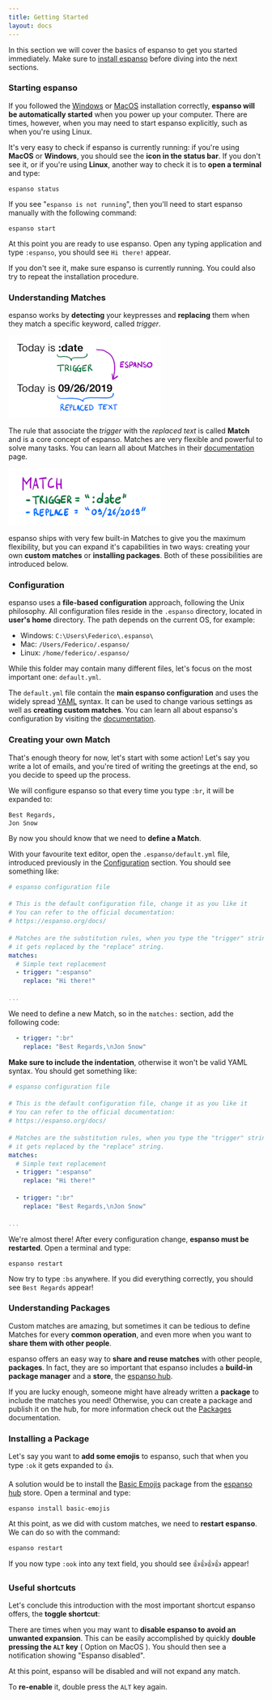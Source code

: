 ```yaml
---
title: Getting Started
layout: docs
---
```

In this section we will cover the basics of espanso to get you started immediately.
Make sure to [install espanso](/install) before diving into the next sections.

### Starting espanso

If you followed the [Windows](/install/win/) or [MacOS](/install/mac/) installation correctly, **espanso will be automatically started** when you power up your computer. There are times, however, when you may need to start
espanso explicitly, such as when you're using Linux.

It's very easy to check if espanso is currently running: if you're using **MacOS** or **Windows**, you should see
the **icon in the status bar**. If you don't see it, or if you're using **Linux**, another way to check it is to **open a terminal** and type:

```
espanso status
```

If you see "`espanso is not running`", then you'll need to start espanso manually with the following command:

```
espanso start
```

At this point you are ready to use espanso. Open any typing application and type `:espanso`, you should
see `Hi there!` appear. 

If you don't see it, make sure espanso is currently running. You could also try to repeat the installation procedure.

### Understanding Matches

espanso works by **detecting** your keypresses and **replacing** them when they match a specific keyword, called *trigger*.

![How espanso works](/assets/images/match1.png)

The rule that associate the *trigger* with the *replaced text* is called **Match** and is a core concept of espanso.
Matches are very flexible and powerful to solve many tasks. You can learn all about Matches in their [documentation](/docs/matches/) page.

![Match](/assets/images/match2.png)

espanso ships with very few built-in Matches to give you the maximum flexibility, but you can expand it's capabilities
in two ways: creating your own **custom matches** or **installing packages**. Both of these possibilities are introduced below.

### Configuration

espanso uses a **file-based configuration** approach, following the Unix philosophy. All configuration files
reside in the `.espanso` directory, located in **user's home** directory. The path depends on the current OS, for example:
* Windows: `C:\Users\Federico\.espanso\`
* Mac: `/Users/Federico/.espanso/`
* Linux: `/home/federico/.espanso/`

While this folder may contain many different files, let's focus on the most important one: `default.yml`.

The `default.yml` file contain the **main espanso configuration** and uses the widely 
spread [YAML](https://en.wikipedia.org/wiki/YAML) syntax. 
It can be used to change various settings as well as **creating custom matches**. 
You can learn all about espanso's configuration by visiting the [documentation](/docs/configuration).

### Creating your own Match

That's enough theory for now, let's start with some action! Let's say you write a lot of emails, and you're
tired of writing the greetings at the end, so you decide to speed up the process.

We will configure espanso so that every time you type `:br`, it will be expanded to:

```
Best Regards,
Jon Snow
```

By now you should know that we need to **define a Match**. 

With your favourite text editor, open the `.espanso/default.yml` file, introduced previously in the [Configuration](#configuration) section. You should see something like:

```yml
# espanso configuration file

# This is the default configuration file, change it as you like it
# You can refer to the official documentation:
# https://espanso.org/docs/

# Matches are the substitution rules, when you type the "trigger" string
# it gets replaced by the "replace" string.
matches:
  # Simple text replacement
  - trigger: ":espanso"
    replace: "Hi there!"

...
```

We need to define a new Match, so in the `matches:` section, add the following code:
```yml
  - trigger: ":br"
    replace: "Best Regards,\nJon Snow"
```
**Make sure to include the indentation**, otherwise it won't be valid YAML syntax. You should get something like:

```yml
# espanso configuration file

# This is the default configuration file, change it as you like it
# You can refer to the official documentation:
# https://espanso.org/docs/

# Matches are the substitution rules, when you type the "trigger" string
# it gets replaced by the "replace" string.
matches:
  # Simple text replacement
  - trigger: ":espanso"
    replace: "Hi there!"

  - trigger: ":br"
    replace: "Best Regards,\nJon Snow"

...
```

We're almost there! After every configuration change, **espanso must be restarted**. Open a terminal and type:

```
espanso restart
```

Now try to type `:bs` anywhere. If you did everything correctly, you should see `Best Regards` appear! 

### Understanding Packages

Custom matches are amazing, but sometimes it can be tedious to define Matches for every **common operation**,
and even more when you want to **share them with other people**.

espanso offers an easy way to **share and reuse matches** with other people, **packages**. In fact, they are so important that espanso includes a **build-in package manager** and a **store**, the [espanso hub](https://hub.espanso.org/). 

If you are lucky enough, someone might have already written a **package** to include the matches you need!
Otherwise, you can create a package and publish it on the hub, for more information check out the [Packages](/docs/packages/) documentation.

### Installing a Package

Let's say you want to **add some emojis** to espanso, such that when you type `:ok` it gets expanded to 👍.

A solution would be to install the [Basic Emojis](https://hub.espanso.org/packages/basic-emojis/) package from the
[espanso hub](https://hub.espanso.org/) store. Open a terminal and type:

```
espanso install basic-emojis
```

At this point, as we did with custom matches, we need to **restart espanso**. We can do so with the command:

```
espanso restart
```

If you now type `:ook` into any text field, you should see 👍👍👍👍 appear!

### Useful shortcuts

Let's conclude this introduction with the most important shortcut espanso offers, the **toggle shortcut**:

There are times when you may want to **disable espanso to avoid an unwanted expansion**. This can be
easily accomplished by quickly **double pressing the `ALT` key** ( Option on MacOS ). You should then see a notification showing "Espanso disabled".

At this point, espanso will be disabled and will not expand any match. 

To **re-enable** it, double press the `ALT` key again.

